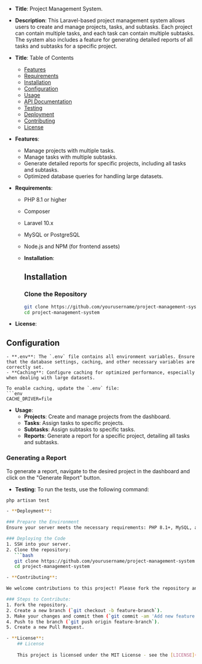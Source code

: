 - **Title**: Project Management System.
- **Description**: This Laravel-based project management system allows users to create and manage projects, tasks, and subtasks. Each project can contain multiple tasks, and each task can contain multiple subtasks. The system also includes a feature for generating detailed reports of all tasks and subtasks for a specific project.

- **Title**: Table of Contents
    - [Features](#features)
    - [Requirements](#requirements)
    - [Installation](#installation)
    - [Configuration](#configuration)
    - [Usage](#usage)
    - [API Documentation](#api-documentation)
    - [Testing](#testing)
    - [Deployment](#deployment)
    - [Contributing](#contributing)
    - [License](#license)

- **Features**:
  - Manage projects with multiple tasks.
  - Manage tasks with multiple subtasks.
  - Generate detailed reports for specific projects, including all tasks and subtasks.
  - Optimized database queries for handling large datasets.
 
- **Requirements**:
    - PHP 8.1 or higher
    - Composer
    - Laravel 10.x
    - MySQL or PostgreSQL
    - Node.js and NPM (for frontend assets)

  - **Installation**:
     ## Installation
    
    ### Clone the Repository
    ```bash
    git clone https://github.com/yourusername/project-management-system.git
    cd project-management-system
    
- **License**:
## Configuration

    - **.env**: The `.env` file contains all environment variables. Ensure that the database settings, caching, and other necessary variables are correctly set.
    - **Caching**: Configure caching for optimized performance, especially when dealing with large datasets.
    
    To enable caching, update the `.env` file:
    ```env
    CACHE_DRIVER=file


- **Usage**:
    - **Projects**: Create and manage projects from the dashboard.
    - **Tasks**: Assign tasks to specific projects.
    - **Subtasks**: Assign subtasks to specific tasks.
    - **Reports**: Generate a report for a specific project, detailing all tasks and subtasks.

### Generating a Report
To generate a report, navigate to the desired project in the dashboard and click on the "Generate Report" button.

- **Testing**:
To run the tests, use the following command:

```bash
php artisan test

- **Deployment**:

### Prepare the Environment
Ensure your server meets the necessary requirements: PHP 8.1+, MySQL, and Composer.

### Deploying the Code
1. SSH into your server.
2. Clone the repository:
   ```bash
   git clone https://github.com/yourusername/project-management-system.git
   cd project-management-system

- **Contributing**:

We welcome contributions to this project! Please fork the repository and submit a pull request.

### Steps to Contribute:
1. Fork the repository.
2. Create a new branch (`git checkout -b feature-branch`).
3. Make your changes and commit them (`git commit -am 'Add new feature'`).
4. Push to the branch (`git push origin feature-branch`).
5. Create a new Pull Request.

- **License**:
    ## License
    
    This project is licensed under the MIT License - see the [LICENSE](LICENSE) file for details.
